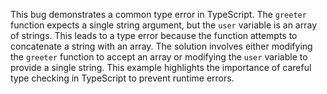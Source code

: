 This bug demonstrates a common type error in TypeScript. The `greeter` function expects a single string argument, but the `user` variable is an array of strings.  This leads to a type error because the function attempts to concatenate a string with an array. The solution involves either modifying the `greeter` function to accept an array or modifying the `user` variable to provide a single string. This example highlights the importance of careful type checking in TypeScript to prevent runtime errors.